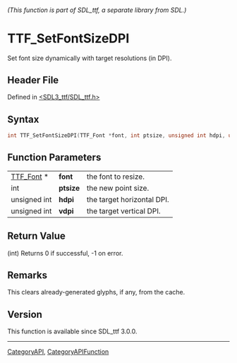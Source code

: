 ###### (This function is part of SDL_ttf, a separate library from SDL.)
# TTF_SetFontSizeDPI

Set font size dynamically with target resolutions (in DPI).

## Header File

Defined in [<SDL3_ttf/SDL_ttf.h>](https://github.com/libsdl-org/SDL_ttf/blob/main/include/SDL3_ttf/SDL_ttf.h)

## Syntax

```c
int TTF_SetFontSizeDPI(TTF_Font *font, int ptsize, unsigned int hdpi, unsigned int vdpi);
```

## Function Parameters

|                        |            |                            |
| ---------------------- | ---------- | -------------------------- |
| [TTF_Font](TTF_Font) * | **font**   | the font to resize.        |
| int                    | **ptsize** | the new point size.        |
| unsigned int           | **hdpi**   | the target horizontal DPI. |
| unsigned int           | **vdpi**   | the target vertical DPI.   |

## Return Value

(int) Returns 0 if successful, -1 on error.

## Remarks

This clears already-generated glyphs, if any, from the cache.

## Version

This function is available since SDL_ttf 3.0.0.

----
[CategoryAPI](CategoryAPI), [CategoryAPIFunction](CategoryAPIFunction)

